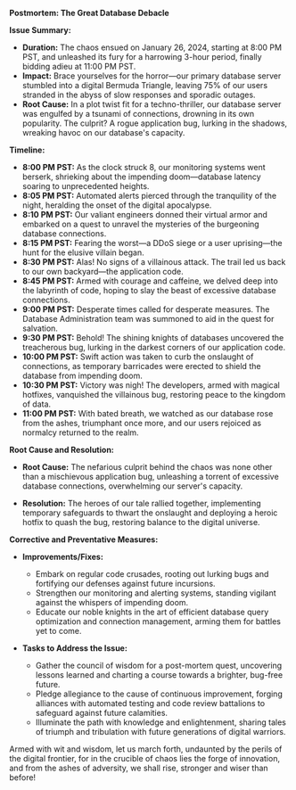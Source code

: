 **Postmortem: The Great Database Debacle**

**Issue Summary:**

- **Duration:** The chaos ensued on January 26, 2024, starting at 8:00 PM PST, and unleashed its fury for a harrowing 3-hour period, finally bidding adieu at 11:00 PM PST.
- **Impact:** Brace yourselves for the horror—our primary database server stumbled into a digital Bermuda Triangle, leaving 75% of our users stranded in the abyss of slow responses and sporadic outages.
- **Root Cause:** In a plot twist fit for a techno-thriller, our database server was engulfed by a tsunami of connections, drowning in its own popularity. The culprit? A rogue application bug, lurking in the shadows, wreaking havoc on our database's capacity.

**Timeline:**

- **8:00 PM PST:** As the clock struck 8, our monitoring systems went berserk, shrieking about the impending doom—database latency soaring to unprecedented heights.
- **8:05 PM PST:** Automated alerts pierced through the tranquility of the night, heralding the onset of the digital apocalypse.
- **8:10 PM PST:** Our valiant engineers donned their virtual armor and embarked on a quest to unravel the mysteries of the burgeoning database connections.
- **8:15 PM PST:** Fearing the worst—a DDoS siege or a user uprising—the hunt for the elusive villain began.
- **8:30 PM PST:** Alas! No signs of a villainous attack. The trail led us back to our own backyard—the application code.
- **8:45 PM PST:** Armed with courage and caffeine, we delved deep into the labyrinth of code, hoping to slay the beast of excessive database connections.
- **9:00 PM PST:** Desperate times called for desperate measures. The Database Administration team was summoned to aid in the quest for salvation.
- **9:30 PM PST:** Behold! The shining knights of databases uncovered the treacherous bug, lurking in the darkest corners of our application code.
- **10:00 PM PST:** Swift action was taken to curb the onslaught of connections, as temporary barricades were erected to shield the database from impending doom.
- **10:30 PM PST:** Victory was nigh! The developers, armed with magical hotfixes, vanquished the villainous bug, restoring peace to the kingdom of data.
- **11:00 PM PST:** With bated breath, we watched as our database rose from the ashes, triumphant once more, and our users rejoiced as normalcy returned to the realm.

**Root Cause and Resolution:**

- **Root Cause:** The nefarious culprit behind the chaos was none other than a mischievous application bug, unleashing a torrent of excessive database connections, overwhelming our server's capacity.
  
- **Resolution:** The heroes of our tale rallied together, implementing temporary safeguards to thwart the onslaught and deploying a heroic hotfix to quash the bug, restoring balance to the digital universe.

**Corrective and Preventative Measures:**

- **Improvements/Fixes:**
  - Embark on regular code crusades, rooting out lurking bugs and fortifying our defenses against future incursions.
  - Strengthen our monitoring and alerting systems, standing vigilant against the whispers of impending doom.
  - Educate our noble knights in the art of efficient database query optimization and connection management, arming them for battles yet to come.
  
- **Tasks to Address the Issue:**
  - Gather the council of wisdom for a post-mortem quest, uncovering lessons learned and charting a course towards a brighter, bug-free future.
  - Pledge allegiance to the cause of continuous improvement, forging alliances with automated testing and code review battalions to safeguard against future calamities.
  - Illuminate the path with knowledge and enlightenment, sharing tales of triumph and tribulation with future generations of digital warriors.

Armed with wit and wisdom, let us march forth, undaunted by the perils of the digital frontier, for in the crucible of chaos lies the forge of innovation, and from the ashes of adversity, we shall rise, stronger and wiser than before!
